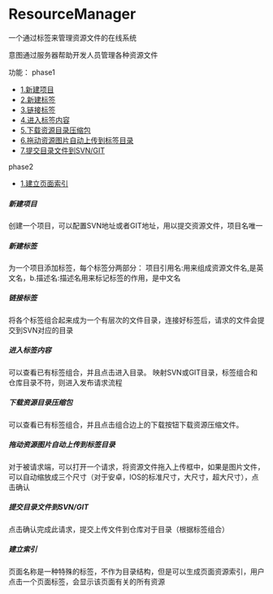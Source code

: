 # ResourceManager
一个通过标签来管理资源文件的在线系统

意图通过服务器帮助开发人员管理各种资源文件

功能：
phase1
* [1.新建项目](#1_1)
* [2.新建标签](#1_2)
* [3.链接标签](#1_3)
* [4.进入标签内容](#1_4)
* [5.下载资源目录压缩包](#1_5)
* [6.拖动资源图片自动上传到标签目录](#1_6)
* [7.提交目录文件到SVN/GIT](#1_7)



phase2
* [1.建立页面索引](#2_1)

<h5 id="1_1">新建项目</h5>
  创建一个项目，可以配置SVN地址或者GIT地址，用以提交资源文件，项目名唯一
  
<h5 id="1_2">新建标签</h5>
  为一个项目添加标签，每个标签分两部分：
  项目引用名:用来组成资源文件名,是英文名，b.描述名:描述名用来标记标签的作用，是中文名

<h5 id="1_3">链接标签</h5>
  将各个标签组合起来成为一个有层次的文件目录，连接好标签后，请求的文件会提交到SVN对应的目录
  
<h5 id="1_4">进入标签内容</h5>
  可以查看已有标签组合，并且点击进入目录。
  映射SVN或GIT目录，标签组合和仓库目录不符，则进入发布请求流程
  
<h5 id="1_5">下载资源目录压缩包</h5>
  可以查看已有标签组合，并且点击组合边上的下载按钮下载资源压缩文件。
  
<h5 id="1_6">拖动资源图片自动上传到标签目录</h5>
  对于被请求端，可以打开一个请求，将资源文件拖入上传框中，如果是图片文件，可以自动缩放成三个尺寸（对于安卓，IOS的标准尺寸，大尺寸，超大尺寸），点击确认


<h5 id="1_7">提交目录文件到SVN/GIT</h5>
  点击确认完成此请求，提交上传文件到仓库对于目录（根据标签组合）
  
<h5 id="2_1">建立索引</h5>
  页面名称是一种特殊的标签，不作为目录结构，但是可以生成页面资源索引，用户点击一个页面标签，会显示该页面有关的所有资源
  
